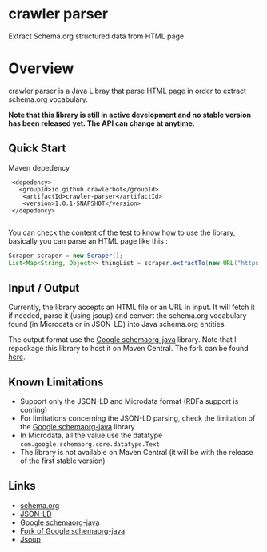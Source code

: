 # crawler parser

Extract Schema.org structured data from HTML page

# Overview
crawler parser is a Java Libray that parse HTML page in order to extract schema.org vocabulary.

**Note that this library is still in active development and no stable version has been released yet. The API can change at anytime.**

## Quick Start

Maven depedency 

```
 <depedency>
   <groupId>io.github.crawlerbot</groupId>
    <artifactId>crawler-parser</artifactId>
    <version>1.0.1-SNAPSHOT</version>
 </depedency>
 
```

You can check the content of the test to know how to use the library, basically you can parse an HTML page like this :
```java
Scraper scraper = new Scraper();
List<Map<String, Object>> thingList = scraper.extractTo(new URL("https://www.lazada.vn/products/combo-ao-thun-be-trai-chat-lieu-mem-min-vd-i225056154-s307710790.html?spm=a2o4n.home.flashSale.4.1905e182Os10xC&search=1&mp=1"), 20000);;
```

## Input / Output
Currently, the library accepts an HTML file or an URL in input. It will fetch it if needed, parse it (using jsoup) and convert the schema.org vocabulary found (in Microdata or in JSON-LD) into Java schema.org entities.

The output format use the [Google schemaorg-java](https://github.com/google/schemaorg-java) library. Note that I repackage this library to host it on Maven Central. The fork can be found [here](https://github.com/mautini/schemaorg-java).

## Known Limitations
- Support only the JSON-LD and Microdata format (RDFa support is coming)
- For limitations concerning the JSON-LD parsing, check the limitation of the [Google schemaorg-java](https://github.com/google/schemaorg-java) library
- In Microdata, all the value use the datatype `com.google.schemaorg.core.datatype.Text`
- The library is not available on Maven Central (it will be with the release of the first stable version)

## Links
- [schema.org](https://schema.org/)
- [JSON-LD](https://json-ld.org)
- [Google schemaorg-java](https://github.com/google/schemaorg-java)
- [Fork of Google schemaorg-java](https://github.com/mautini/schemaorg-java)
- [Jsoup](https://jsoup.org/)
